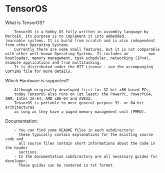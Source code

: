 # TensorOS

What is TensorOS?

        TensorOS is a hobby OS fully written in assembly language by MarcoIK. Its purpose is to implement it into embedded,              learnable systems. It is build from scratch and is also independent from other Operating Systems.
        Currently there are some small features, but it is not comparable with other well-known Operating Systems. It includes an         own bootloader, memory management, task scheduler, networking (IPv4), example applications and true multitasking.
        It is distributed under the MIT License - see the accompanying COPYING file for more details.
        
Which Hardware is supported?

        Although originally developed first for 32-bit x86-based PCs,
        today TensorOS also runs on (at least) the PowerPC, PowerPC64, ARM, Intel IA-64, AMD x86-64 and AVR32.
        TensorOS is portable to most general-purpose 32- or 64-bit architectures
        as long as they have a paged memory management unit (PMMU).

Documentation:

        - You can find some README files in each subdirectory:
          these typically contain explanations for the existing source code and
          all source files contain short informations about the code in the header 
          sections.
        - In the documentation subdirectory are all necessary guides for developer.
          These guides can be rendered in txt format.
          
